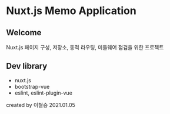# Nuxt.js Memo Application
## Welcome 
 Nuxt.js 페이지 구성, 저장소, 동적 라우팅, 미들웨어 점검을 위한 프로젝트

## Dev library
  - nuxt.js
  - bootstrap-vue
  - eslint, eslint-plugin-vue
 


created by 이철승 2021.01.05